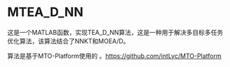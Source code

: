 # MTEA_D_NN

这是一个MATLAB函数，实现TEA_D_NN算法，这是一种用于解决多目标多任务优化算法，该算法结合了NNKT和MOEA/D。

算法是基于MTO-Platform使用的 。https://github.com/intLyc/MTO-Platform


